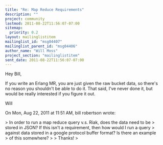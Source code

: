 ```yaml
---
title: "Re: Map Reduce Requirements"
description: ""
project: community
lastmod: 2011-08-22T11:56:07-07:00
sitemap:
  priority: 0.2
layout: mailinglistitem
mailinglist_id: "msg04407"
mailinglist_parent_id: "msg04406"
author_name: "Will Moss"
project_section: "mailinglistitem"
sent_date: 2011-08-22T11:56:07-07:00
---
```



Hey Bill,

If you write an Erlang MR, you are just given the raw bucket data, so
there's no reason you shouldn't be able to do it. That said, I've never done
it, but would be really interested if you figure it out.

Will


On Mon, Aug 22, 2011 at 11:51 AM, bill robertson
wrote:

&gt; In order to run a map reduce query v.s. Riak, does the data need to be
&gt; stored in JSON? If this isn't a requirement, then how would I run a query
&gt; against data stored in a google protocol buffer format? Is there an example
&gt; of this somewhere?
&gt;
&gt; Thanks!
&gt;

